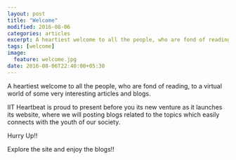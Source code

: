 ```yaml
---
layout: post
title: "Welcome"
modified: 2016-08-06
categories: articles
excerpt: A heartiest welcome to all the people, who are fond of reading, to a virtual world of some very interesting articles and blogs.
tags: [welcome]
image: 
  feature: welcome.jpg
date: 2016-08-06T22:40:00+05:30
---
```


A heartiest welcome to all the people, who are fond of reading, to a virtual world of some very interesting articles and blogs.

IIT Heartbeat is proud to present before you its new venture as it launches its website, where we will posting blogs related to the topics which easily connects with the youth of our society.

Hurry Up!!

Explore the site and enjoy the blogs!!
